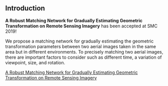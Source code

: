 ## Introduction
**A Robust Matching Network for Gradually Estimating Geometric Transformation on Remote Sensing Imagery** has been accepted at SMC 2019!

We propose a matching network for gradually estimating the geometric transformation parameters between two aerial images taken in the same area but in different environments. To precisely matching two aerial images, there are important factors to consider such as different time, a variation of viewpoint, size, and rotation.


[A Robust Matching Network for Gradually Estimating Geometric Transformation on Remote Sensing Imagery](https://ieeexplore.ieee.org/document/8913881)
